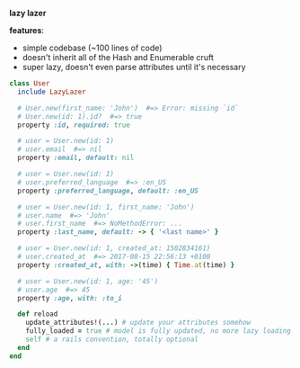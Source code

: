 **lazy lazer**

**features**:
- simple codebase (~100 lines of code)
- doesn't inherit all of the Hash and Enumerable cruft
- super lazy, doesn't even parse attributes until it's necessary

```ruby
class User
  include LazyLazer

  # User.new(first_name: 'John')  #=> Error: missing `id`
  # User.new(id: 1).id?  #=> true
  property :id, required: true

  # user = User.new(id: 1)
  # user.email  #=> nil
  property :email, default: nil

  # user = User.new(id: 1)
  # user.preferred_language  #=> :en_US
  property :preferred_language, default: :en_US

  # user = User.new(id: 1, first_name: 'John')
  # user.name  #=> 'John'
  # user.first_name  #=> NoMethodError: ...
  property :last_name, default: -> { '<last name>' }

  # user = User.new(id: 1, created_at: 1502834161)
  # user.created_at  #=> 2017-08-15 22:56:13 +0100
  property :created_at, with: ->(time) { Time.at(time) }

  # user = User.new(id: 1, age: '45')
  # user.age  #=> 45
  property :age, with: :to_i

  def reload
    update_attributes!(...) # update your attributes somehow
    fully_loaded = true # model is fully updated, no more lazy loading necessary
    self # a rails convention, totally optional
  end
end
```
